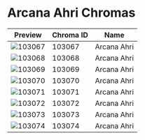 # Arcana Ahri Chromas



| Preview | Chroma ID | Name |
|---------|-----------|------|
| ![103067](https://raw.communitydragon.org/latest/plugins/rcp-be-lol-game-data/global/default/v1/champion-chroma-images/103/103067.png) | 103067 | Arcana Ahri |
| ![103068](https://raw.communitydragon.org/latest/plugins/rcp-be-lol-game-data/global/default/v1/champion-chroma-images/103/103068.png) | 103068 | Arcana Ahri |
| ![103069](https://raw.communitydragon.org/latest/plugins/rcp-be-lol-game-data/global/default/v1/champion-chroma-images/103/103069.png) | 103069 | Arcana Ahri |
| ![103070](https://raw.communitydragon.org/latest/plugins/rcp-be-lol-game-data/global/default/v1/champion-chroma-images/103/103070.png) | 103070 | Arcana Ahri |
| ![103071](https://raw.communitydragon.org/latest/plugins/rcp-be-lol-game-data/global/default/v1/champion-chroma-images/103/103071.png) | 103071 | Arcana Ahri |
| ![103072](https://raw.communitydragon.org/latest/plugins/rcp-be-lol-game-data/global/default/v1/champion-chroma-images/103/103072.png) | 103072 | Arcana Ahri |
| ![103073](https://raw.communitydragon.org/latest/plugins/rcp-be-lol-game-data/global/default/v1/champion-chroma-images/103/103073.png) | 103073 | Arcana Ahri |
| ![103074](https://raw.communitydragon.org/latest/plugins/rcp-be-lol-game-data/global/default/v1/champion-chroma-images/103/103074.png) | 103074 | Arcana Ahri |